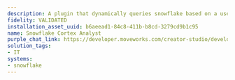 ```yaml
---
description: A plugin that dynamically queries snowflake based on a user's request.
fidelity: VALIDATED
installation_asset_uuid: b6aeead1-84c8-411b-b8cd-3279cd9b1c95
name: Snowflake Cortex Analyst
purple_chat_link: https://developer.moveworks.com/creator-studio/developer-tools/purple-chat-builder/?workspace=%7B%22title%22%3A%22My+Workspace%22%2C%22botSettings%22%3A%7B%22name%22%3A%22%22%2C%22imageUrl%22%3A%22%22%7D%2C%22mocks%22%3A%5B%7B%22id%22%3A5234%2C%22title%22%3A%22New+Mock%22%2C%22transcript%22%3A%7B%22settings%22%3A%7B%22colorStyle%22%3A%22LIGHT%22%2C%22startTime%22%3A%2211%3A43+AM%22%2C%22defaultPerson%22%3A%22GWEN%22%2C%22editable%22%3Atrue%2C%22botName%22%3A%22%22%2C%22botImageUrl%22%3A%22%22%7D%2C%22messages%22%3A%5B%7B%22from%22%3A%22USER%22%2C%22text%22%3A%22What+are+the+top+5+clusters+with+the+most+used+space%3F%22%7D%2C%7B%22from%22%3A%22BOT%22%2C%22text%22%3A%22I+can+run+this+query+on+Snowflake+for+you.%22%7D%2C%7B%22from%22%3A%22BOT%22%2C%22text%22%3A%22Here+are+the+top+5+clusters+with+the+most+used+space.%22%2C%22cards%22%3A%5B%7B%22title%22%3A%22Cluster+12345%22%2C%22text%22%3A%22%3Cp%3E%3Cb%3EUsed+Space%3A+%3C%2Fb%3E500GB%3C%2Fp%3E%22%7D%2C%7B%22title%22%3A%22Cluster+67890%22%2C%22text%22%3A%22%3Cp%3E%3Cb%3EUsed+Space%3A+%3C%2Fb%3E450GB%3C%2Fp%3E%22%7D%2C%7B%22title%22%3A%22Cluster+54321%22%2C%22text%22%3A%22%3Cp%3E%3Cb%3EUsed+Space%3A+%3C%2Fb%3E420GB%3C%2Fp%3E%22%7D%2C%7B%22title%22%3A%22Cluster+98765%22%2C%22text%22%3A%22%3Cp%3E%3Cb%3EUsed+Space%3A+%3C%2Fb%3E400GB%3C%2Fp%3E%22%7D%2C%7B%22title%22%3A%22Cluster+78901%22%2C%22text%22%3A%22%3Cp%3E%3Cb%3EUsed+Space%3A+%3C%2Fb%3E380GB%3C%2Fp%3E%22%7D%5D%7D%5D%7D%7D%5D%7D
solution_tags:
- IT
systems:
- snowflake
---
```

